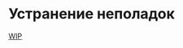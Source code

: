 # Устранение неполадок

[WIP](../_wip_banner.part.md ':include')

<!-- // code: language=markdown insertSpaces=true tabSize=4 -->
